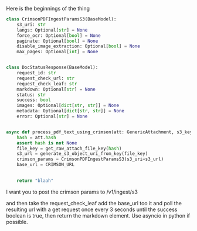 
Here is the beginnings of the thing 
```py
class CrimsonPDFIngestParamsS3(BaseModel):
    s3_uri: str
    langs: Optional[str] = None
    force_ocr: Optional[bool] = None
    paginate: Optional[bool] = None
    disable_image_extraction: Optional[bool] = None
    max_pages: Optional[int] = None


class DocStatusResponse(BaseModel):
    request_id: str
    request_check_url: str
    request_check_leaf: str
    markdown: Optional[str] = None
    status: str
    success: bool
    images: Optional[dict[str, str]] = None
    metadata: Optional[dict[str, str]] = None
    error: Optional[str] = None


async def process_pdf_text_using_crimson(att: GenericAttachment, s3_key: str) -> str:
    hash = att.hash
    assert hash is not None
    file_key = get_raw_attach_file_key(hash)
    s3_url = generate_s3_object_uri_from_key(file_key)
    crimson_params = CrimsonPDFIngestParamsS3(s3_uri=s3_url)
    base_url = CRIMSON_URL
    

    return "blaah"
```

I want you to post the crimson params to 
/v1/ingest/s3

and then take the request_check_leaf add the base_url too it and poll the resulting url with a get request once every 3 seconds until the success boolean is true, then return the markdown element. Use asyncio in python if possible.
